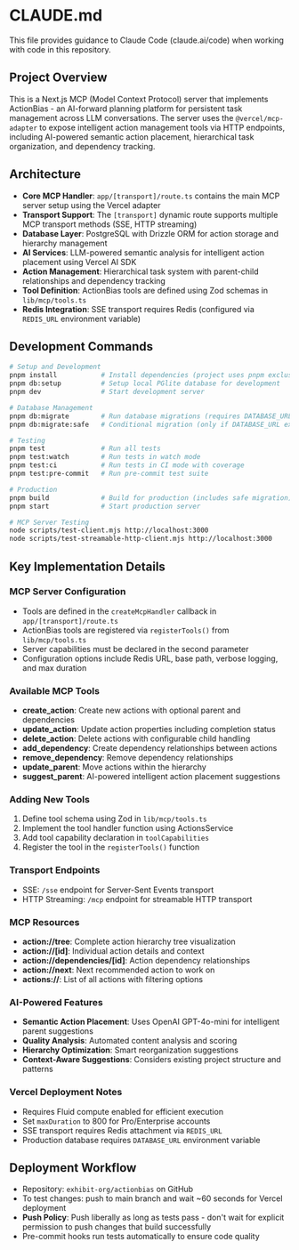 # CLAUDE.md

This file provides guidance to Claude Code (claude.ai/code) when working with code in this repository.

## Project Overview

This is a Next.js MCP (Model Context Protocol) server that implements ActionBias - an AI-forward planning platform for persistent task management across LLM conversations. The server uses the `@vercel/mcp-adapter` to expose intelligent action management tools via HTTP endpoints, including AI-powered semantic action placement, hierarchical task organization, and dependency tracking.

## Architecture

- **Core MCP Handler**: `app/[transport]/route.ts` contains the main MCP server setup using the Vercel adapter
- **Transport Support**: The `[transport]` dynamic route supports multiple MCP transport methods (SSE, HTTP streaming)
- **Database Layer**: PostgreSQL with Drizzle ORM for action storage and hierarchy management
- **AI Services**: LLM-powered semantic analysis for intelligent action placement using Vercel AI SDK
- **Action Management**: Hierarchical task system with parent-child relationships and dependency tracking
- **Tool Definition**: ActionBias tools are defined using Zod schemas in `lib/mcp/tools.ts`
- **Redis Integration**: SSE transport requires Redis (configured via `REDIS_URL` environment variable)

## Development Commands

```bash
# Setup and Development
pnpm install           # Install dependencies (project uses pnpm exclusively)
pnpm db:setup          # Setup local PGlite database for development
pnpm dev               # Start development server

# Database Management
pnpm db:migrate        # Run database migrations (requires DATABASE_URL)
pnpm db:migrate:safe   # Conditional migration (only if DATABASE_URL exists)

# Testing
pnpm test              # Run all tests
pnpm test:watch        # Run tests in watch mode
pnpm test:ci           # Run tests in CI mode with coverage
pnpm test:pre-commit   # Run pre-commit test suite

# Production
pnpm build             # Build for production (includes safe migration)
pnpm start             # Start production server

# MCP Server Testing
node scripts/test-client.mjs http://localhost:3000
node scripts/test-streamable-http-client.mjs http://localhost:3000
```

## Key Implementation Details

### MCP Server Configuration
- Tools are defined in the `createMcpHandler` callback in `app/[transport]/route.ts`
- ActionBias tools are registered via `registerTools()` from `lib/mcp/tools.ts`
- Server capabilities must be declared in the second parameter
- Configuration options include Redis URL, base path, verbose logging, and max duration

### Available MCP Tools
- **create_action**: Create new actions with optional parent and dependencies
- **update_action**: Update action properties including completion status
- **delete_action**: Delete actions with configurable child handling
- **add_dependency**: Create dependency relationships between actions
- **remove_dependency**: Remove dependency relationships
- **update_parent**: Move actions within the hierarchy
- **suggest_parent**: AI-powered intelligent action placement suggestions

### Adding New Tools
1. Define tool schema using Zod in `lib/mcp/tools.ts`
2. Implement the tool handler function using ActionsService
3. Add tool capability declaration in `toolCapabilities`
4. Register the tool in the `registerTools()` function

### Transport Endpoints
- SSE: `/sse` endpoint for Server-Sent Events transport
- HTTP Streaming: `/mcp` endpoint for streamable HTTP transport

### MCP Resources
- **action://tree**: Complete action hierarchy tree visualization
- **action://[id]**: Individual action details and context
- **action://dependencies/[id]**: Action dependency relationships
- **action://next**: Next recommended action to work on
- **actions://**: List of all actions with filtering options

### AI-Powered Features
- **Semantic Action Placement**: Uses OpenAI GPT-4o-mini for intelligent parent suggestions
- **Quality Analysis**: Automated content analysis and scoring
- **Hierarchy Optimization**: Smart reorganization suggestions
- **Context-Aware Suggestions**: Considers existing project structure and patterns

### Vercel Deployment Notes
- Requires Fluid compute enabled for efficient execution
- Set `maxDuration` to 800 for Pro/Enterprise accounts
- SSE transport requires Redis attachment via `REDIS_URL`
- Production database requires `DATABASE_URL` environment variable

## Deployment Workflow
- Repository: `exhibit-org/actionbias` on GitHub
- To test changes: push to main branch and wait ~60 seconds for Vercel deployment
- **Push Policy**: Push liberally as long as tests pass - don't wait for explicit permission to push changes that build successfully
- Pre-commit hooks run tests automatically to ensure code quality